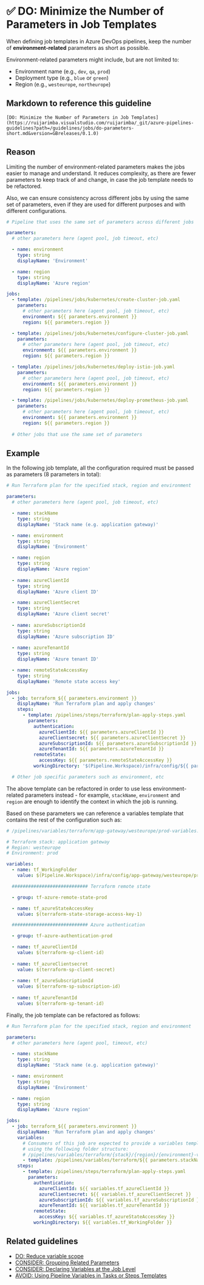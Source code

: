 # ✅ DO: Minimize the Number of Parameters in Job Templates

When defining job templates in Azure DevOps pipelines, keep the number of
**environment-related** parameters as short as possible.

Environment-related parameters might include, but are not limited to:

- Environment name (e.g., `dev`, `qa`, `prod`)
- Deployment type (e.g., `blue` or `green`)
- Region (e.g., `westeurope`, `northeurope`)

## Markdown to reference this guideline

```plaintext
[DO: Minimize the Number of Parameters in Job Templates](https://ruijarimba.visualstudio.com/ruijarimba/_git/azure-pipelines-guidelines?path=/guidelines/jobs/do-parameters-short.md&version=GBreleases/0.1.0)
```

## Reason

Limiting the number of environment-related parameters makes the jobs
easier to manage and understand. It reduces complexity, as there are fewer
parameters to keep track of and change, in case the job template needs to be refactored.

Also, we can ensure consistency across different jobs by using the same set of
parameters, even if they are used for different purposes and with different
configurations.

```yaml
# Pipeline that uses the same set of parameters across different jobs

parameters:
  # other parameters here (agent pool, job timeout, etc)

  - name: environment
    type: string
    displayName: 'Environment'

  - name: region
    type: string
    displayName: 'Azure region'

jobs:
  - template: /pipelines/jobs/kubernetes/create-cluster-job.yaml
    parameters:
      # other parameters here (agent pool, job timeout, etc)
      environment: ${{ parameters.environment }}
      region: ${{ parameters.region }}

  - template: /pipelines/jobs/kubernetes/configure-cluster-job.yaml
    parameters:
      # other parameters here (agent pool, job timeout, etc)
      environment: ${{ parameters.environment }}
      region: ${{ parameters.region }}

  - template: /pipelines/jobs/kubernetes/deploy-istio-job.yaml
    parameters:
      # other parameters here (agent pool, job timeout, etc)
      environment: ${{ parameters.environment }}
      region: ${{ parameters.region }}

  - template: /pipelines/jobs/kubernetes/deploy-prometheus-job.yaml
    parameters:
      # other parameters here (agent pool, job timeout, etc)
      environment: ${{ parameters.environment }}
      region: ${{ parameters.region }}
  
  # Other jobs that use the same set of parameters
```

## Example

In the following job template, all the configuration required must be passed as
parameters (8 parameters in total):

```yaml
# Run Terraform plan for the specified stack, region and environment

parameters:
  # other parameters here (agent pool, job timeout, etc)

  - name: stackName
    type: string
    displayName: 'Stack name (e.g. application gateway)'

  - name: environment
    type: string
    displayName: 'Environment'

  - name: region
    type: string
    displayName: 'Azure region'
 
  - name: azureClientId
    type: string
    displayName: 'Azure client ID'

  - name: azureClientSecret
    type: string
    displayName: 'Azure client secret'
  
  - name: azureSubscriptionId
    type: string
    displayName: 'Azure subscription ID'
  
  - name: azureTenantId
    type: string
    displayName: 'Azure tenant ID'

  - name: remoteStateAccessKey
    type: string
    displayName: 'Remote state access key'

jobs:
  - job: terraform_${{ parameters.environment }}
    displayName: 'Run Terraform plan and apply changes'
    steps:
      - template: /pipelines/steps/terraform/plan-apply-steps.yaml
        parameters:
          authentication:
            azureClientId: ${{ parameters.azureClientId }}
            azureClientsecret: ${{ parameters.azureClientSecret }}
            azureSubscriptionId: ${{ parameters.azureSubscriptionId }}
            azureTenantId: ${{ parameters.azureTenantId }}
          remoteState:
            accessKey: ${{ parameters.remoteStateAccessKey }}
          workingDirectory: '$(Pipeline.Workspace)/infra/config/${{ parameters.stackName }}/${{ parameters.region }}/${{ parameters.environment }}'

  # Other job specific parameters such as environment, etc
```

The above template can be refactored in order to use less environment-related
parameters instead - for example, `stackName`, `environment` and `region` are
enough to identify the context in which the job is running.

Based on these parameters we can reference a variables template that contains
the rest of the configuration such as:

```yaml
# /pipelines/variables/terraform/app-gateway/westeurope/prod-variables.yaml

# Terraform stack: application gateway
# Region: westeurope
# Environment: prod

variables:
  - name: tf_WorkingFolder
    value: $(Pipeline.Workspace)/infra/config/app-gateway/westeurope/prod

  ############################ Terraform remote state

  - group: tf-azure-remote-state-prod

  - name: tf_azureStateAccessKey
    value: $(terraform-state-storage-access-key-1)

  ############################ Azure authentication

  - group: tf-azure-authentication-prod

  - name: tf_azureClientId
    value: $(terraform-sp-client-id)
  
  - name: tf_azureClientsecret
    value: $(terraform-sp-client-secret)
  
  - name: tf_azureSubscriptionId
    value: $(terraform-sp-subscription-id)
  
  - name: tf_azureTenantId
    value: $(terraform-sp-tenant-id)
```

Finally, the job template can be refactored as follows:

```yaml
# Run Terraform plan for the specified stack, region and environment

parameters:
  # other parameters here (agent pool, timeout, etc)

  - name: stackName
    type: string
    displayName: 'Stack name (e.g. application gateway)'

  - name: environment
    type: string
    displayName: 'Environment'

  - name: region
    type: string
    displayName: 'Azure region'

jobs:
  - job: terraform_${{ parameters.environment }}
    displayName: 'Run Terraform plan and apply changes'
    variables:
      # Consumers of this job are expected to provide a variables template 
      # using the following folder structure:
      # /pipelines/variables/terraform/{stack}/{region}/{environment}-variables.yaml
      - template: /pipelines/variables/terraform/${{ parameters.stackName }}/${{ parameters.region }}/${{ parameters.environment }}-variables.yaml@self
    steps:
      - template: /pipelines/steps/terraform/plan-apply-steps.yaml
        parameters:
          authentication:
            azureClientId: ${{ variables.tf_azureClientId }}
            azureClientsecret: ${{ variables.tf_azureClientSecret }}
            azureSubscriptionId: ${{ variables.tf_azureSubscriptionId }}
            azureTenantId: ${{ variables.tf_azureTenantId }}
          remoteState:
            accessKey: ${{ variables.tf_azureStateAccessKey }}
          workingDirectory: ${{ variables.tf_WorkingFolder }}
```

## Related guidelines

- [DO: Reduce variable scope](/guidelines/variables/do-variable-scope.md)
- [CONSIDER: Grouping Related Parameters](/guidelines/parameters/consider-grouping.md)
- [CONSIDER: Declaring Variables at the Job Level](/guidelines/jobs/consider-job-variables.md)
- [AVOID: Using Pipeline Variables in Tasks or Steps Templates](/guidelines/steps/avoid-pipeline-variables.md)
